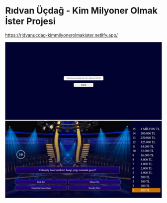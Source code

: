 # Rıdvan Üçdağ - Kim Milyoner Olmak İster Projesi

https://ridvanucdag-kimmilyonerolmakister.netlify.app/

![](src/image/image1.jpg)
![](src/image/image2.jpg)